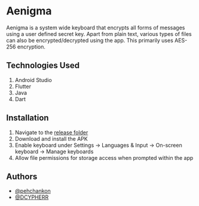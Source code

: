 # Aenigma

Aenigma is a system wide keyboard that encrypts all forms of messages using a user defined secret key. Apart from plain text, various types of files can also be encrypted/decrypted using the app. This primarily uses AES-256 encryption.


## Technologies Used
1. Android Studio
2. Flutter
3. Java
4. Dart


## Installation
1. Navigate to the [release folder](https://github.com/pehchankon/aenigma/tree/master/releases)
2. Download and install the APK
3. Enable keyboard under Settings -> Languages & Input -> On-screen keyboard -> Manage keyboards
4. Allow file permissions for storage access when prompted within the app

## Authors
- [@pehchankon](https://www.github.com/pehchankon)
- [@DCYPHERR](https://www.github.com/DCYPHERR)
